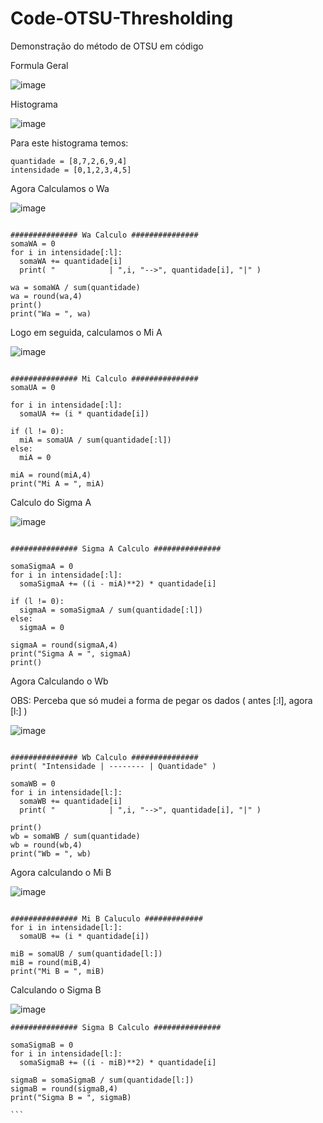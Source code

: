 # Code-OTSU-Thresholding
Demonstração do método de OTSU em código 

Formula Geral

![image](https://user-images.githubusercontent.com/32250409/63232740-26030a00-c201-11e9-88a6-973be1ffb626.png)


Histograma

![image](https://user-images.githubusercontent.com/32250409/63232609-d40db480-c1ff-11e9-88d5-87225aa53ecd.png)

Para este histograma temos:

```
quantidade = [8,7,2,6,9,4]
intensidade = [0,1,2,3,4,5]

```
Agora Calculamos o Wa

![image](https://user-images.githubusercontent.com/32250409/63232656-6f068e80-c200-11e9-84af-ab5d33028e10.png)

```

############### Wa Calculo ###############
somaWA = 0
for i in intensidade[:l]:
  somaWA += quantidade[i]
  print( "            | ",i, "-->", quantidade[i], "|" )

wa = somaWA / sum(quantidade)
wa = round(wa,4)
print()
print("Wa = ", wa)

```
Logo em seguida, calculamos o Mi A

![image](https://user-images.githubusercontent.com/32250409/63232695-d3295280-c200-11e9-85fc-b0418461c5ec.png)

```

############### Mi Calculo ###############
somaUA = 0

for i in intensidade[:l]:
  somaUA += (i * quantidade[i])

if (l != 0):
  miA = somaUA / sum(quantidade[:l])
else:
  miA = 0
  
miA = round(miA,4)
print("Mi A = ", miA)

```
Calculo do Sigma A

![image](https://user-images.githubusercontent.com/32250409/63232921-aaa25800-c202-11e9-9097-cbb2eec5cef1.png)

```

############### Sigma A Calculo ###############

somaSigmaA = 0
for i in intensidade[:l]:
  somaSigmaA += ((i - miA)**2) * quantidade[i]

if (l != 0):
  sigmaA = somaSigmaA / sum(quantidade[:l])
else:
  sigmaA = 0

sigmaA = round(sigmaA,4)
print("Sigma A = ", sigmaA)
print()

```


Agora Calculando o Wb

OBS: Perceba que só mudei a forma de pegar os dados ( antes [:l], agora [l:] )

![image](https://user-images.githubusercontent.com/32250409/63232753-4763f600-c201-11e9-8c70-a0ee6eaa7c28.png)

```

############### Wb Calculo ###############
print( "Intensidade | -------- | Quantidade" )

somaWB = 0
for i in intensidade[l:]:
  somaWB += quantidade[i]
  print( "            | ",i, "-->", quantidade[i], "|" )

print()
wb = somaWB / sum(quantidade)
wb = round(wb,4)
print("Wb = ", wb)

```
Agora calculando o Mi B

![image](https://user-images.githubusercontent.com/32250409/63232798-b17c9b00-c201-11e9-8a29-e5e31606eb35.png)

```

############### Mi B Caluculo #############
for i in intensidade[l:]:
  somaUB += (i * quantidade[i])

miB = somaUB / sum(quantidade[l:])
miB = round(miB,4)
print("Mi B = ", miB)

```

Calculando o Sigma B

![image](https://user-images.githubusercontent.com/32250409/63232866-4089b300-c202-11e9-99b9-d8bcb7953b0c.png)

````
############### Sigma B Calculo ###############

somaSigmaB = 0
for i in intensidade[l:]:
  somaSigmaB += ((i - miB)**2) * quantidade[i]

sigmaB = somaSigmaB / sum(quantidade[l:])
sigmaB = round(sigmaB,4)
print("Sigma B = ", sigmaB)

```
